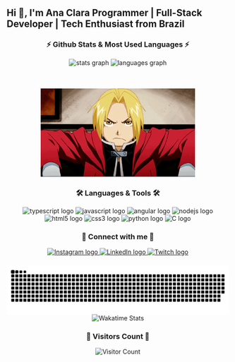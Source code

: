 <h2 align="left"> Hi 👋, I'm Ana Clara
 Programmer | Full-Stack Developer | Tech Enthusiast from Brazil</
h2>

###

<div align="center">
  <h3>⚡ Github Stats & Most Used Languages ⚡</h3>
  <img src="https://github-readme-stats.vercel.app/api?username=rockwitche&theme=dracula&show_icons=true&count_private=true" height="180" alt="stats graph" />
  <img src="https://github-readme-stats.vercel.app/api/top-langs/?username=rockwitche&theme=dracula&layout=compact" height="180" alt="languages graph" />
</div>

###
<div align="center" style="margin-top: 50px;">
 <p>
  <img height="200" src="https://github.com/GabrielRamosSA/GabrielRamosSA/blob/main/tumblr_mpe55zWE2s1rvhek2o1_500.gif" alt="Descrição do GIF">
</p>
</div>

<div align="center">
  <h3>🛠 Languages & Tools 🛠</h3>
  <img src="https://cdn.jsdelivr.net/gh/devicons/devicon/icons/typescript/typescript-original.svg" height="40" alt="typescript logo"/>
  <img src="https://cdn.jsdelivr.net/gh/devicons/devicon/icons/javascript/javascript-original.svg" height="40" alt="javascript logo"/>
  <img src="https://cdn.jsdelivr.net/gh/devicons/devicon/icons/angularjs/angularjs-original.svg" height="40" alt="angular logo"/>
  <img src="https://cdn.jsdelivr.net/gh/devicons/devicon/icons/nodejs/nodejs-original.svg" height="40" alt="nodejs logo"/>
  <img src="https://cdn.jsdelivr.net/gh/devicons/devicon/icons/html5/html5-original.svg" height="40" alt="html5 logo"/>
  <img src="https://cdn.jsdelivr.net/gh/devicons/devicon/icons/css3/css3-original.svg" height="40" alt="css3 logo"/>
  <img src="https://cdn.jsdelivr.net/gh/devicons/devicon/icons/python/python-original.svg" height="40" alt="python logo"/>
  <img src="https://cdn.jsdelivr.net/gh/devicons/devicon/icons/c/c-original.svg" height="40" alt="C logo"/>
</div>


<div align="center">
  <h3>📱 Connect with me 📱</h3>
  <a href="https://www.instagram.com/gabrielrmxs/">
    <img src="https://img.shields.io/badge/Instagram-E4405F?style=for-the-badge&logo=instagram&logoColor=white" height="30" alt="Instagram logo"/>
  </a>
  <a href="https://www.linkedin.com/in/gabriel-ramos-6b9013305">
    <img src="https://img.shields.io/badge/LinkedIn-0077B5?style=for-the-badge&logo=linkedin&logoColor=white" height="30" alt="LinkedIn logo"/>
  </a>
  <a href="https://www.twitch.tv/seu-usuario">
    <img src="https://img.shields.io/badge/Twitch-9146FF?style=for-the-badge&logo=twitch&logoColor=white" height="30" alt="Twitch logo"/>
  </a>
</div>


###
<picture align="center">
  <source media="(prefers-color-scheme: dark)" srcset="https://raw.githubusercontent.com/GabrielRamosSA/GabrielRamosSA/output/github-contribution-grid-snake-dark.svg">
  <source media="(prefers-color-scheme: light)" srcset="https://raw.githubusercontent.com/GabrielRamosSA/GabrielRamosSA/output/github-contribution-grid-snake-dark.svg">
  <img align="center" alt="github contribution grid snake animation" src="https://raw.githubusercontent.com/GabrielRamosSA/GabrielRamosSA/output/github-contribution-grid-snake.svg">
</picture>
<br clear="both">

<div align="center">
  <img src="https://github-readme-stats.vercel.app/api/wakatime?username=rockwitche&layout=compact&custom_title=Wakatime%20Stats&hide_border=true&title_color=33CCCC&text_color=ffffff&bg_color=0d1117" alt="Wakatime Stats" />
</div>

<div align="center">
  <h3>👀 Visitors Count 👀</h3>
  <img src="https://profile-counter.glitch.me/{rockwitche}/count.svg" alt="Visitor Count" />
</div>





###
